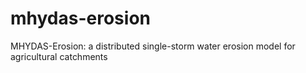 # mhydas-erosion
MHYDAS-Erosion: a distributed single-storm water erosion model for agricultural catchments
